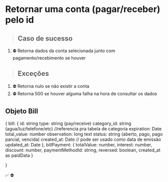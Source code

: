 # Retornar uma conta (pagar/receber) pelo id

> ## Caso de sucesso

1. ⛔ Retorna dados da conta selecionada junto com pagamento/recebimento se houver

> ## Exceções
1. ⛔ Retorna nulo se não existir a conta
2. ⛔ Retorna 500 se houver alguma falha na hora de consultar os dados


## Objeto Bill
{
  bill: {
  	id: string
    type: string (pay/receive)
    category_id: string (agua/luz/telefone/etc) //referencia pra tabela de categoria
    expiration: Date
    total_value: number
    observation: long text
    status: string (aberto, pago, pago parcial, vencida)
    created_at: Date // pode ser usado como data de emissão
    updated_at: Date
  },
  billPayment: {
    totalValue: number,
    interest: number,
    discount: number,
    paymentMethodId: string,
    reversed: boolean,
    created_at as paidData
  }

}

✅
⛔